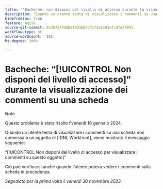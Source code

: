```yaml
---
title: '“Bacheche: non disponi del livello di accesso durante la visualizzazione dei commenti su una scheda.”'
description: “Quando un utente tenta di visualizzare i commenti su una scheda non connessa a un oggetto di Workfront, viene mostrato un messaggio di errore.”
hidefromtoc: true
feature: Agile
source-git-commit: 83d675f4ddbdf031b6737cf3e1101afc07d2f841
workflow-type: ht
source-wordcount: '101'
ht-degree: 100%

---
```



# Bacheche: “[!UICONTROL Non disponi del livello di accesso]” durante la visualizzazione dei commenti su una scheda

>[!NOTE]
>
>Questo problema è stato risolto l’venerdì 18 gennaio 2024.

Quando un utente tenta di visualizzare i commenti su una scheda non connessa a un oggetto di [!DNL Workfront], viene mostrato il messaggio seguente:

“[!UICONTROL Non disponi del livello di accesso per visualizzare i commenti su questo oggetto]”

Ciò può verificarsi anche quando l’utente poteva vedere i commenti sulla scheda in precedenza.

_Segnalato per la prima volta il venerdì 30 novembre 2023._
